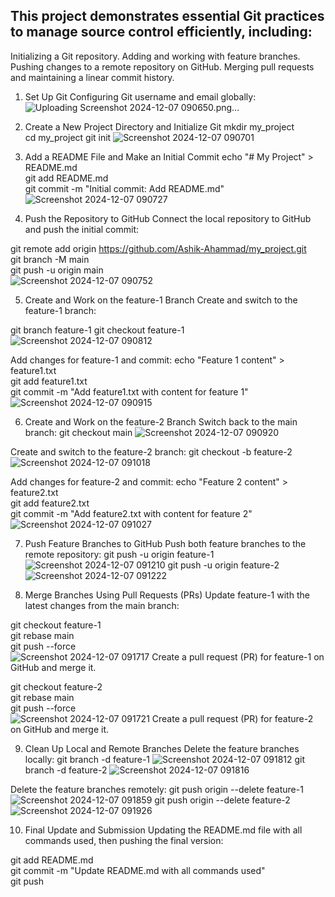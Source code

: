 ## This project demonstrates essential Git practices to manage source control efficiently, including:

Initializing a Git repository.
Adding and working with feature branches.
Pushing changes to a remote repository on GitHub.
Merging pull requests and maintaining a linear commit history.

1. Set Up Git
Configuring Git username and email globally:
![Uploading Screenshot 2024-12-07 090650.png…]()

3. Create a New Project Directory and Initialize Git
mkdir my_project  
cd my_project
git init
![Screenshot 2024-12-07 090701](https://github.com/user-attachments/assets/bc90b960-f78b-4f7c-bd99-1c82c6893ca7)


4. Add a README File and Make an Initial Commit
echo "# My Project" > README.md  
git add README.md  
git commit -m "Initial commit: Add README.md"
![Screenshot 2024-12-07 090727](https://github.com/user-attachments/assets/17eea1ad-905a-447d-a94f-6de7fb62e7bc)


6. Push the Repository to GitHub
Connect the local repository to GitHub and push the initial commit:

git remote add origin https://github.com/Ashik-Ahammad/my_project.git  
git branch -M main  
git push -u origin main  
![Screenshot 2024-12-07 090752](https://github.com/user-attachments/assets/b7579cef-0d04-4531-8047-b11f9fd6acfc)

5. Create and Work on the feature-1 Branch
Create and switch to the feature-1 branch:

git branch feature-1
git checkout feature-1  
![Screenshot 2024-12-07 090812](https://github.com/user-attachments/assets/84a7fdf6-9422-4504-884f-a999c878d942)

Add changes for feature-1 and commit:
echo "Feature 1 content" > feature1.txt  
git add feature1.txt  
git commit -m "Add feature1.txt with content for feature 1" 
![Screenshot 2024-12-07 090915](https://github.com/user-attachments/assets/a8d32b12-5e34-4c74-8dac-322350d4044b)


6. Create and Work on the feature-2 Branch
Switch back to the main branch:
git checkout main
![Screenshot 2024-12-07 090920](https://github.com/user-attachments/assets/c8852ce6-cbba-42d0-958f-d71763dc197d)


Create and switch to the feature-2 branch:
git checkout -b feature-2 
![Screenshot 2024-12-07 091018](https://github.com/user-attachments/assets/02522ab9-2fb9-46ec-bcf2-9b75b956b6ad)

Add changes for feature-2 and commit:
echo "Feature 2 content" > feature2.txt  
git add feature2.txt  
git commit -m "Add feature2.txt with content for feature 2"
![Screenshot 2024-12-07 091027](https://github.com/user-attachments/assets/e733676a-f19d-4775-b4b9-9f30b06cc75f)


7. Push Feature Branches to GitHub
Push both feature branches to the remote repository:
git push -u origin feature-1
![Screenshot 2024-12-07 091210](https://github.com/user-attachments/assets/bc5071ea-c596-413b-86be-0173ff59ac13)
git push -u origin feature-2
![Screenshot 2024-12-07 091222](https://github.com/user-attachments/assets/87f1c6da-1003-4995-b877-ed24ccb061ef)


9. Merge Branches Using Pull Requests (PRs)
Update feature-1 with the latest changes from the main branch:

git checkout feature-1  
git rebase main  
git push --force  
![Screenshot 2024-12-07 091717](https://github.com/user-attachments/assets/d8c9e7e2-9ec8-457e-b088-db038688d216)
Create a pull request (PR) for feature-1 on GitHub and merge it.

git checkout feature-2  
git rebase main  
git push --force  
![Screenshot 2024-12-07 091721](https://github.com/user-attachments/assets/3bf58373-f611-4cbd-b463-00fa137581da)
Create a pull request (PR) for feature-2 on GitHub and merge it.

9. Clean Up Local and Remote Branches
Delete the feature branches locally:
git branch -d feature-1
![Screenshot 2024-12-07 091812](https://github.com/user-attachments/assets/23b42a68-eb0e-4f21-bc3b-b3d0e7a5e41c)
git branch -d feature-2
![Screenshot 2024-12-07 091816](https://github.com/user-attachments/assets/aff98b0f-08ab-43a4-b09f-88ffad5b3b1d)

Delete the feature branches remotely:
git push origin --delete feature-1
![Screenshot 2024-12-07 091859](https://github.com/user-attachments/assets/e09e3e9d-9edc-4bc6-98e2-fa0f4d251c77)
git push origin --delete feature-2  
![Screenshot 2024-12-07 091926](https://github.com/user-attachments/assets/cddbcf2e-5257-49f2-bfab-4840ddac3d30)

10. Final Update and Submission
Updating the README.md file with all commands used, then pushing the final version:

git add README.md  
git commit -m "Update README.md with all commands used"  
git push  

